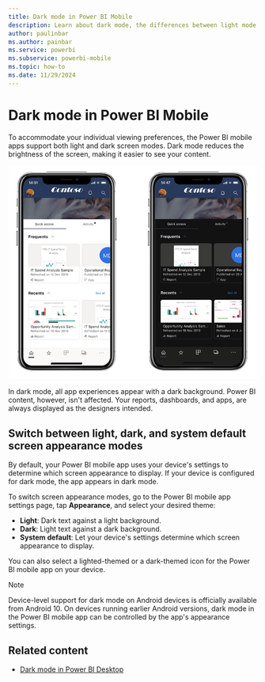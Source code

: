 ```yaml
---
title: Dark mode in Power BI Mobile
description: Learn about dark mode, the differences between light mode and dark mode, and how to turn dark mode on and off on Power BI services.
author: paulinbar
ms.author: painbar
ms.service: powerbi
ms.subservice: powerbi-mobile
ms.topic: how-to
ms.date: 11/29/2024
---
```

# Dark mode in Power BI Mobile

To accommodate your individual viewing preferences, the Power BI mobile apps support both light and dark screen modes. Dark mode reduces the brightness of the screen, making it easier to see your content.

![Image if Power BI light mode and Power BI dark mode.](media/mobile-apps-dark-mode/powerbi-mobile-darkmode-lightmode.png)

 In dark mode, all app experiences appear with a dark background. Power BI content, however, isn't affected. Your reports, dashboards, and apps, are always displayed as the designers intended.

 ## Switch between light, dark, and system default screen appearance modes

By default, your Power BI mobile app uses your device's settings to determine which screen appearance to display. If your device is configured for dark mode, the app appears in dark mode.

To switch screen appearance modes, go to the Power BI mobile app settings page, tap **Appearance**, and select your desired theme:

* **Light**: Dark text against a light background.
* **Dark**: Light text against a dark background.
* **System default**: Let your device's settings determine which screen appearance to display.  

You can also select a lighted-themed or a dark-themed icon for the Power BI mobile app on your device.

>[!NOTE]
>Device-level support for dark mode on Android devices is officially available from Android 10. On devices running earlier Android versions, dark mode in the Power BI mobile app can be controlled by the app's appearance settings.

## Related content

* [Dark mode in Power BI Desktop](../../create-reports/power-bi-dark-mode.md)

